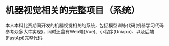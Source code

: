 # 机器视觉相关的完整项目（系统）
本人本科比赛期间开发的机器视觉相关的系统，包括模型训练代码(机器学习代码参考众多大牛实现)，同时还含有Web端(Vue)、小程序(Uniapp)、以及后端(FastApi)完整代码
